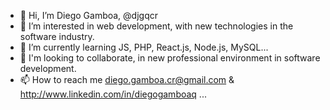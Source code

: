 - 👋 Hi, I’m Diego Gamboa, @djgqcr
- 👀 I’m interested in web development, with new technologies in the software industry.
- 🌱 I’m currently learning JS, PHP, React.js, Node.js, MySQL... 
- 💞️ I'm looking to collaborate, in new professional environment in software development.
- 📫 How to reach me diego.gamboa.cr@gmail.com & http://www.linkedin.com/in/diegogamboaq
...

<!---
djgqcr/djgqcr is a ✨ special ✨ repository because its `README.md` (this file) appears on your GitHub profile.
You can click the Preview link to take a look at your changes.
--->
